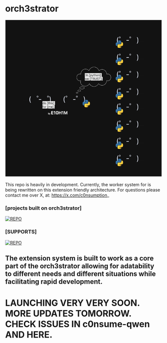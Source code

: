 # orch3strator
![alt text](./assets/base.png)


This repo is heavily in development.
Currently, the worker system for  is being rewritten on this extension friendly architecture. 
For questions please contact me over X, at:
https://x.com/c0nsumption_


### \[projects built on orch3strator\]
[![REPO](https://img.shields.io/badge/c0nsume-qwen-blue)](https://github.com/E10H1M/c0nsume-qwen) <br>


### \[SUPPORTS\]
[![REPO](https://img.shields.io/badge/rust-buck3t-brown)](https://e10h1m.github.io/rust-buck3t/)


## The extension system is built to work as a core part of the orch3strator allowing for adatability to different needs and different situations while facilitating rapid development.


# LAUNCHING VERY VERY SOON. <br> MORE UPDATES TOMORROW. <br> CHECK ISSUES IN c0nsume-qwen <br> AND HERE. 